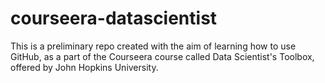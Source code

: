 courseera-datascientist
=======================

This is a preliminary repo created with the aim of learning how to use GitHub, as a part of the Courseera course called Data Scientist's Toolbox, offered by John Hopkins University.
